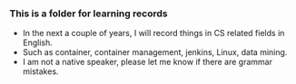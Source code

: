 ### This is a folder for learning records
- In the next a couple of years, I will record things in CS related fields in English.
- Such as container, container management, jenkins, Linux, data mining.
- I am not a native speaker, please let me know if there are grammar mistakes.
